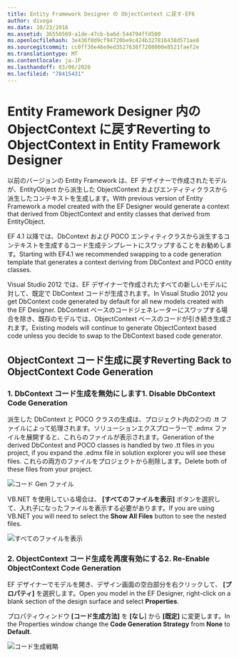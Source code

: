 ```yaml
---
title: Entity Framework Designer の ObjectContext に戻す-EF6
author: divega
ms.date: 10/23/2016
ms.assetid: 36550569-a1de-47cb-ba6d-544794ffd500
ms.openlocfilehash: 3e436f0d9cf94720be9c424b327816438d571ae8
ms.sourcegitcommit: cc0ff36e46e9ed3527638f7208000e8521faef2e
ms.translationtype: MT
ms.contentlocale: ja-JP
ms.lasthandoff: 03/06/2020
ms.locfileid: "78415431"
---
```

# <a name="reverting-to-objectcontext-in-entity-framework-designer"></a><span data-ttu-id="d5665-102">Entity Framework Designer 内の ObjectContext に戻す</span><span class="sxs-lookup"><span data-stu-id="d5665-102">Reverting to ObjectContext in Entity Framework Designer</span></span>
<span data-ttu-id="d5665-103">以前のバージョンの Entity Framework は、EF デザイナーで作成されたモデルが、EntityObject から派生した ObjectContext およびエンティティクラスから派生したコンテキストを生成します。</span><span class="sxs-lookup"><span data-stu-id="d5665-103">With previous version of Entity Framework a model created with the EF Designer would generate a context that derived from ObjectContext and entity classes that derived from EntityObject.</span></span>

<span data-ttu-id="d5665-104">EF 4.1 以降では、DbContext および POCO エンティティクラスから派生するコンテキストを生成するコード生成テンプレートにスワップすることをお勧めします。</span><span class="sxs-lookup"><span data-stu-id="d5665-104">Starting with EF4.1 we recommended swapping to a code generation template that generates a context deriving from DbContext and POCO entity classes.</span></span>

<span data-ttu-id="d5665-105">Visual Studio 2012 では、EF デザイナーで作成されたすべての新しいモデルに対して、既定で DbContext コードが生成されます。</span><span class="sxs-lookup"><span data-stu-id="d5665-105">In Visual Studio 2012 you get DbContext code generated by default for all new models created with the EF Designer.</span></span> <span data-ttu-id="d5665-106">DbContext ベースのコードジェネレーターにスワップする場合を除き、既存のモデルでは、ObjectContext ベースのコードが引き続き生成されます。</span><span class="sxs-lookup"><span data-stu-id="d5665-106">Existing models will continue to generate ObjectContext based code unless you decide to swap to the DbContext based code generator.</span></span>

## <a name="reverting-back-to-objectcontext-code-generation"></a><span data-ttu-id="d5665-107">ObjectContext コード生成に戻す</span><span class="sxs-lookup"><span data-stu-id="d5665-107">Reverting Back to ObjectContext Code Generation</span></span>

### <a name="1-disable-dbcontext-code-generation"></a><span data-ttu-id="d5665-108">1. DbContext コード生成を無効にします</span><span class="sxs-lookup"><span data-stu-id="d5665-108">1. Disable DbContext Code Generation</span></span>

<span data-ttu-id="d5665-109">派生した DbContext と POCO クラスの生成は、プロジェクト内の2つの .tt ファイルによって処理されます。ソリューションエクスプローラーで .edmx ファイルを展開すると、これらのファイルが表示されます。</span><span class="sxs-lookup"><span data-stu-id="d5665-109">Generation of the derived DbContext and POCO classes is handled by two .tt files in you project, if you expand the .edmx file in solution explorer you will see these files.</span></span> <span data-ttu-id="d5665-110">これらの両方のファイルをプロジェクトから削除します。</span><span class="sxs-lookup"><span data-stu-id="d5665-110">Delete both of these files from your project.</span></span>

![コード Gen ファイル](~/ef6/media/codegenfiles.png)

<span data-ttu-id="d5665-112">VB.NET を使用している場合は、 **[すべてのファイルを表示]** ボタンを選択して、入れ子になったファイルを表示する必要があります。</span><span class="sxs-lookup"><span data-stu-id="d5665-112">If you are using VB.NET you will need to select the **Show All Files** button to see the nested files.</span></span>

![すべてのファイルを表示](~/ef6/media/showallfiles.png)

### <a name="2-re-enable-objectcontext-code-generation"></a><span data-ttu-id="d5665-114">2. ObjectContext コード生成を再度有効にする</span><span class="sxs-lookup"><span data-stu-id="d5665-114">2. Re-Enable ObjectContext Code Generation</span></span>

<span data-ttu-id="d5665-115">EF デザイナーでモデルを開き、デザイン画面の空白部分を右クリックして、 **[プロパティ]** を選択します。</span><span class="sxs-lookup"><span data-stu-id="d5665-115">Open you model in the EF Designer, right-click on a blank section of the design surface and select **Properties**.</span></span>

<span data-ttu-id="d5665-116">プロパティウィンドウ **[コード生成方法]** を **[なし**] から **[既定]** に変更します。</span><span class="sxs-lookup"><span data-stu-id="d5665-116">In the Properties window change the **Code Generation Strategy** from **None** to **Default**.</span></span>

![コード生成戦略](~/ef6/media/codegenstrategy.png)

